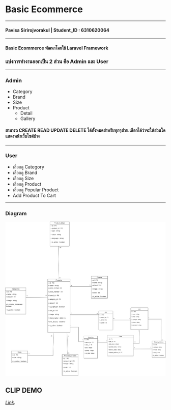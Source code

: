 # Basic Ecommerce
------------------------------------------------
#### Pavisa Sirirojvorakul | Student_ID : 6310620064
---------------------------------------------------
#### Basic Ecommerce พัฒนาโดยใช้ Laravel Framework 
### แบ่งการทำงานออกเป็น 2 ส่วน คือ Admin และ User
---------------------------------------------------
### Admin 
- Category
- Brand
- Size
- Product
    - Detail
    - Gallery
#### สามารถ CREATE READ UPDATE DELETE ได้ทั้งหมดสำหรับทุกๆส่วน เลือกได้ว่าจะให้ส่วนใดแสดงหน้าเว็บไซต์บ้าง

------------------------------------------------------------------------------------------------------
### User
- เลือกดู Category
- เลือกดู Brand
- เลือกดู Size
- เลือกดู Product
- เลือกดู Popular Product
- Add Product To Cart
------------------------------------------------------------------------------------------------------
### Diagram

![ecommerce](public/images/ecommerce_diagram.png)

## CLIP DEMO
*[Link](https://youtu.be/D3i7-oq-LPE).*
